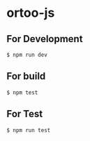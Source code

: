 # ortoo-js


## For Development

```
$ npm run dev
```

## For build
```
$ npm test
```

## For Test 

```
$ npm run test
```